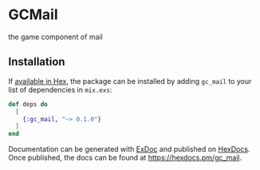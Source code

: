 # GCMail
  the game component  of mail


## Installation

If [available in Hex](https://hex.pm/docs/publish), the package can be installed
by adding `gc_mail` to your list of dependencies in `mix.exs`:

```elixir
def deps do
  [
    {:gc_mail, "~> 0.1.0"}
  ]
end
```

Documentation can be generated with [ExDoc](https://github.com/elixir-lang/ex_doc)
and published on [HexDocs](https://hexdocs.pm). Once published, the docs can
be found at <https://hexdocs.pm/gc_mail>.





